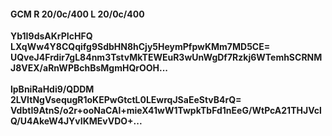 #### GCM R 20/0c/400 L 20/0c/400
**Yb1I9dsAKrPIcHFQ**<br/>**LXqWw4Y8CQqifg9SdbHN8hCjy5HeymPfpwKMm7MD5CE=**<br/>**UQveJ4Frdir7gL84nm3TstvMkTEWEuR3wUnWgDf7Rzkj6WTemhSCRNMJ8VEX/aRnWPBchBsMgmHQrOOH...**<br/><br/>
**lpBniRaHdi9/QDDM**<br/>**2LVItNgVsequgR1oKEPwGtctL0LEwrqJSaEeStvB4rQ=**<br/>**VdbtI9AtnS/o2r+ooNaCAl+mieX41wW1TwpkTbFd1nEeG/WtPcA21THJVclQ/U4AkeW4JYvIKMEvVDO+...**